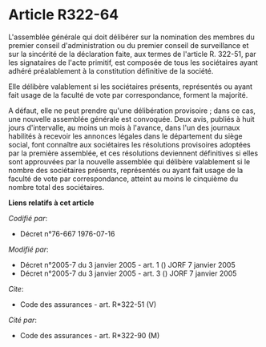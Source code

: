 # Article R322-64

L'assemblée générale qui doit délibérer sur la nomination des membres du premier conseil d'administration ou du premier
conseil de surveillance et sur la sincérité de la déclaration faite, aux termes de l'article R. 322-51, par les signataires
de l'acte primitif, est composée de tous les sociétaires ayant adhéré préalablement à la constitution définitive de la
société. 

Elle délibère valablement si les sociétaires présents, représentés ou ayant fait usage de la faculté de vote par
correspondance, forment la majorité. 

A défaut, elle ne peut prendre qu'une délibération provisoire ; dans ce cas, une nouvelle assemblée générale est convoquée.
Deux avis, publiés à huit jours d'intervalle, au moins un mois à l'avance, dans l'un des journaux habilités à recevoir les
annonces légales dans le département du siège social, font connaître aux sociétaires les résolutions provisoires adoptées par
la première assemblée, et ces résolutions deviennent définitives si elles sont approuvées par la nouvelle assemblée qui
délibère valablement si le nombre des sociétaires présents, représentés ou ayant fait usage de la faculté de vote par
correspondance, atteint au moins le cinquième du nombre total des sociétaires.

**Liens relatifs à cet article**

_Codifié par_:

  - Décret n°76-667 1976-07-16

_Modifié par_:

  - Décret n°2005-7 du 3 janvier 2005 - art. 1 () JORF 7 janvier 2005
  - Décret n°2005-7 du 3 janvier 2005 - art. 3 () JORF 7 janvier 2005

_Cite_:

  - Code des assurances - art. R*322-51 (V)

_Cité par_:

  - Code des assurances - art. R*322-90 (M)
